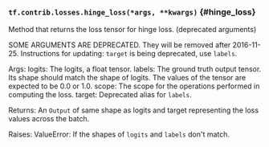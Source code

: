 ### `tf.contrib.losses.hinge_loss(*args, **kwargs)` {#hinge_loss}

Method that returns the loss tensor for hinge loss. (deprecated arguments)

SOME ARGUMENTS ARE DEPRECATED. They will be removed after 2016-11-25.
Instructions for updating:
`target` is being deprecated, use `labels`.

  Args:
    logits: The logits, a float tensor.
    labels: The ground truth output tensor. Its shape should match the shape of
      logits. The values of the tensor are expected to be 0.0 or 1.0.
    scope: The scope for the operations performed in computing the loss.
    target: Deprecated alias for `labels`.

  Returns:
    An `Output` of same shape as logits and target representing the loss values
      across the batch.

  Raises:
    ValueError: If the shapes of `logits` and `labels` don't match.

